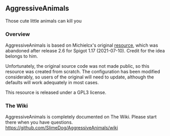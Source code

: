 ## AggressiveAnimals
Those cute little animals can kill you

### Overview

AggressiveAnimals is based on Michielcx's original [resource](https://www.spigotmc.org/resources/aggressive-animals-➤-mobs-take-revenge-1-8-1-15.76716/), which was abandoned after release 2.6 for Spigot 1.17 (2021-07-10). Credit for the idea belongs to him.

Unfortunately, the original source code was not made public, so this resource was created from scratch. The configuration has been modified considerably, so users of the original will need to update, although the defaults will work adequately in most cases.

This resource is released under a GPL3 license.

### The Wiki

AggressiveAnimals is completely documented on The Wiki. Please start there when you have questions. https://github.com/SlimeDog/AggressiveAnimals/wiki

